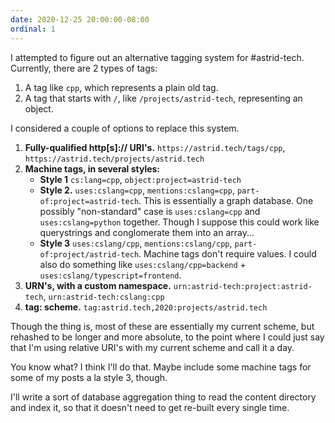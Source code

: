 ```yaml
---
date: 2020-12-25 20:00:00-08:00
ordinal: 1
---
```


I attempted to figure out an alternative tagging system for #astrid-tech.
Currently, there are 2 types of tags:

1. A tag like `cpp`, which represents a plain old tag.
2. A tag that starts with `/`, like `/projects/astrid-tech`, representing an
   object.

I considered a couple of options to replace this system.

1. **Fully-qualified http[s]:// URI's.** `https://astrid.tech/tags/cpp`,
   `https://astrid.tech/projects/astrid.tech`
2. **Machine tags, in several styles:**
   - **Style 1** `cs:lang=cpp`, `object:project=astrid-tech`
   - **Style 2.** `uses:cslang=cpp`, `mentions:cslang=cpp`,
     `part-of:project=astrid-tech`. This is essentially a graph database. One
     possibly "non-standard" case is `uses:cslang=cpp` and `uses:cslang=python`
     together. Though I suppose this could work like querystrings and
     conglomerate them into an array...
   - **Style 3** `uses:cslang/cpp`, `mentions:cslang/cpp`,
     `part-of:project/astrid-tech`. Machine tags don't require values. I could
     also do something like `uses:cslang/cpp=backend` +
     `uses:cslang/typescript=frontend`.
3. **URN's, with a custom namespace.** `urn:astrid-tech:project:astrid-tech`,
   `urn:astrid-tech:cslang:cpp`
4. **tag: scheme.** `tag:astrid.tech,2020:projects/astrid.tech`

Though the thing is, most of these are essentially my current scheme, but
rehashed to be longer and more absolute, to the point where I could just say
that I'm using relative URI's with my current scheme and call it a day.

You know what? I think I'll do that. Maybe include some machine tags for some of
my posts a la style 3, though.

I'll write a sort of database aggregation thing to read the content directory
and index it, so that it doesn't need to get re-built every single time.
